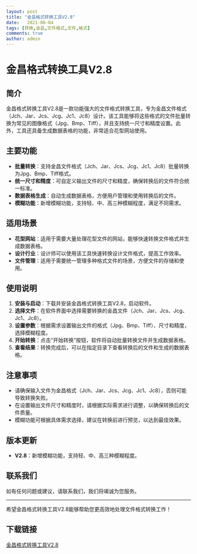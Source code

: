 ```yaml
---
layout: post
title: "金昌格式转换工具V2.8"
date:   2021-06-04
tags: [转换,金昌,文件格式,文件,格式]
comments: true
author: admin
---
```

# 金昌格式转换工具V2.8

## 简介
金昌格式转换工具V2.8是一款功能强大的文件格式转换工具，专为金昌文件格式（Jch、Jar、Jcs、Jcg、Jc1、Jc8）设计。该工具能够将这些格式的文件批量转换为常见的图像格式（Jpg、Bmp、Tiff），并且支持统一尺寸和精度设置。此外，工具还具备生成数据表格的功能，非常适合花型网站使用。

## 主要功能
- **批量转换**：支持金昌文件格式（Jch、Jar、Jcs、Jcg、Jc1、Jc8）批量转换为Jpg、Bmp、Tiff格式。
- **统一尺寸和精度**：可自定义输出文件的尺寸和精度，确保转换后的文件符合统一标准。
- **数据表格生成**：自动生成数据表格，方便用户管理和使用转换后的文件。
- **模糊功能**：新增模糊功能，支持轻、中、高三种模糊程度，满足不同需求。

## 适用场景
- **花型网站**：适用于需要大量处理花型文件的网站，能够快速转换文件格式并生成数据表格。
- **设计行业**：设计师可以使用该工具快速转换设计文件格式，提高工作效率。
- **文件管理**：适用于需要统一管理多种格式文件的场景，方便文件的存储和使用。

## 使用说明
1. **安装与启动**：下载并安装金昌格式转换工具V2.8，启动软件。
2. **选择文件**：在软件界面中选择需要转换的金昌文件（Jch、Jar、Jcs、Jcg、Jc1、Jc8）。
3. **设置参数**：根据需求设置输出文件的格式（Jpg、Bmp、Tiff）、尺寸和精度，选择模糊程度。
4. **开始转换**：点击“开始转换”按钮，软件将自动批量转换文件并生成数据表格。
5. **查看结果**：转换完成后，可以在指定目录下查看转换后的文件和生成的数据表格。

## 注意事项
- 请确保输入文件为金昌格式（Jch、Jar、Jcs、Jcg、Jc1、Jc8），否则可能导致转换失败。
- 在设置输出文件尺寸和精度时，请根据实际需求进行调整，以确保转换后的文件质量。
- 模糊功能可根据具体需求选择，建议在转换前进行预览，以达到最佳效果。

## 版本更新
- **V2.8**：新增模糊功能，支持轻、中、高三种模糊程度。

## 联系我们
如有任何问题或建议，请联系我们，我们将竭诚为您服务。

---

希望金昌格式转换工具V2.8能够帮助您更高效地处理文件格式转换工作！

## 下载链接

[金昌格式转换工具V2.8](https://pan.quark.cn/s/d0244b0b060e)